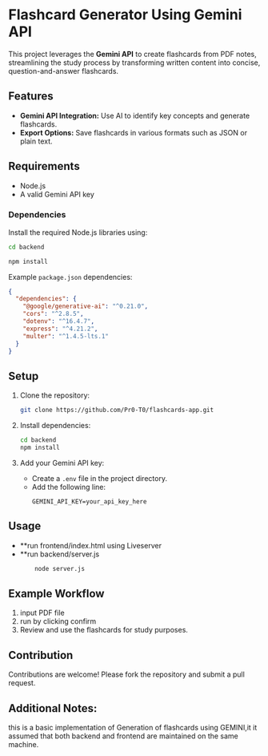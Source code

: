 # Flashcard Generator Using Gemini API

This project leverages the **Gemini API** to create flashcards from PDF notes, streamlining the study process by transforming written content into concise, question-and-answer flashcards.

## Features
- **Gemini API Integration:** Use AI to identify key concepts and generate flashcards.
- **Export Options:** Save flashcards in various formats such as JSON or plain text.

## Requirements
- Node.js 
- A valid Gemini API key

### Dependencies
Install the required Node.js libraries using:
```bash
cd backend
```
```bash
npm install
```
Example `package.json` dependencies:
```json
{
  "dependencies": {
    "@google/generative-ai": "^0.21.0",
    "cors": "^2.8.5",
    "dotenv": "^16.4.7",
    "express": "^4.21.2",
    "multer": "^1.4.5-lts.1"
  }
}
```

## Setup
1. Clone the repository:
   ```bash
   git clone https://github.com/Pr0-T0/flashcards-app.git
   ```

2. Install dependencies:
   ```bash
   cd backend
   npm install
   ```

3. Add your Gemini API key:
   - Create a `.env` file in the project directory.
   - Add the following line:
     ```env
     GEMINI_API_KEY=your_api_key_here
     ```

## Usage
- **run frontend/index.html using Liveserver
- **run backend/server.js
  ```bash
      node server.js
  ```

## Example Workflow
1. input PDF file
2. run by clicking confirm
3. Review and use the flashcards for study purposes.

## Contribution
Contributions are welcome! Please fork the repository and submit a pull request.

## Additional Notes:
  this is a basic implementation of Generation of flashcards using GEMINI,it it assumed that both backend and frontend are maintained on the same machine.

